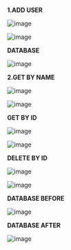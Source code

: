**1.ADD USER**

![image](https://github.com/eswarganesan/Eswar_Task/assets/104221146/fcbe8ce5-9ba2-4229-b472-68aef71dcdce)

![image](https://github.com/eswarganesan/Eswar_Task/assets/104221146/94836490-6591-43b6-afeb-2933577e7736)

**DATABASE**

![image](https://github.com/eswarganesan/Eswar_Task/assets/104221146/3a40969e-5aec-42f0-aad2-16a2f21fe94e)

**2.GET BY NAME**

![image](https://github.com/eswarganesan/Eswar_Task/assets/104221146/c56ce210-0341-44b4-be97-97b2cfe49067)

![image](https://github.com/eswarganesan/Eswar_Task/assets/104221146/6664f34e-3308-40a7-98b5-afed9aee9dda)

**GET BY ID**

![image](https://github.com/eswarganesan/Eswar_Task/assets/104221146/bc0ed00d-9010-4fb6-acd6-2ee712a32d49)

![image](https://github.com/eswarganesan/Eswar_Task/assets/104221146/c85cdc0f-2c04-4c7f-b8ad-b7cdd51136ef)


**DELETE BY ID**

![image](https://github.com/eswarganesan/Eswar_Task/assets/104221146/f7e7c82d-31c9-489a-92ba-f2657b9e0253)

![image](https://github.com/eswarganesan/Eswar_Task/assets/104221146/7a69e152-82b9-41ae-91eb-1ab1c150e046)

**DATABASE BEFORE**

![image](https://github.com/eswarganesan/Eswar_Task/assets/104221146/f7825f72-21b4-408d-837f-862326f2c98e)


**DATABASE AFTER**

![image](https://github.com/eswarganesan/Eswar_Task/assets/104221146/eb9b886e-9f4c-4662-8a65-7ba833a793f7)
